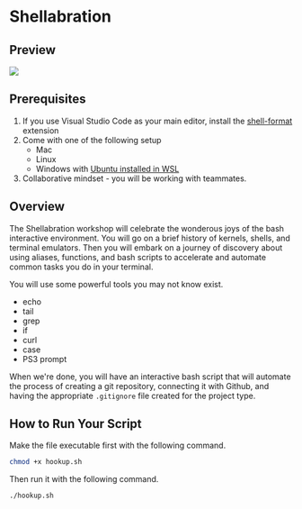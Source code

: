 # Shellabration

## Preview

![](./hookup.gif)

## Prerequisites

1. If you use Visual Studio Code as your main editor, install the [shell-format](https://marketplace.visualstudio.com/items?itemName=foxundermoon.shell-format) extension
2. Come with one of the following setup
	* Mac
	* Linux
	* Windows with [Ubuntu installed in WSL](https://learn.microsoft.com/en-us/windows/wsl/install)
3. Collaborative mindset - you will be working with teammates.

## Overview

The Shellabration workshop will celebrate the wonderous joys of the bash interactive environment. You will go on a brief history of kernels, shells, and terminal emulators. Then you will embark on a journey of discovery about using aliases, functions, and bash scripts to accelerate and automate common tasks you do in your terminal.

You will use some powerful tools you may not know exist.

* echo
* tail
* grep
* if
* curl
* case
* PS3 prompt

When we're done, you will have an interactive bash script that will automate the process of creating a git repository, connecting it with Github, and having the appropriate `.gitignore` file created for the project type.

## How to Run Your Script

Make the file executable first with the following command.

```sh
chmod +x hookup.sh
```

Then run it with the following command.

```sh
./hookup.sh
```
